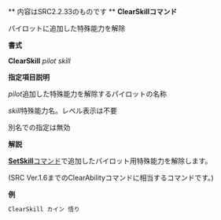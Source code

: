 ** 内容はSRC2.2.33のものです **
**ClearSkillコマンド**

パイロットに追加した特殊能力を解除

**書式**

**ClearSkill** *pilot skill*

**指定項目説明**

*pilot*追加した特殊能力を解除するパイロットの名称

*skill*特殊能力名。レベル表示は不要

別名での指定は無効

**解説**

[**SetSkill**コマンド](SetSkillコマンド.md)で追加したパイロット用特殊能力を解除します。

(SRC Ver.1.6までのClearAbilityコマンドに相当するコマンドです。)

**例**
```sh
ClearSkill カイン 悟り
```

